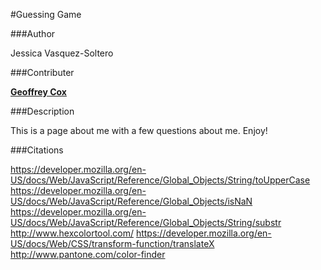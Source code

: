 #Guessing Game

###Author

Jessica Vasquez-Soltero

###Contributer

[**Geoffrey Cox**](https://github.com/geoffreycc/guessing-game)

###Description

This is a page about me with a few questions about me. Enjoy!

###Citations

https://developer.mozilla.org/en-US/docs/Web/JavaScript/Reference/Global_Objects/String/toUpperCase
https://developer.mozilla.org/en-US/docs/Web/JavaScript/Reference/Global_Objects/isNaN
https://developer.mozilla.org/en-US/docs/Web/JavaScript/Reference/Global_Objects/String/substr
http://www.hexcolortool.com/
https://developer.mozilla.org/en-US/docs/Web/CSS/transform-function/translateX
http://www.pantone.com/color-finder
